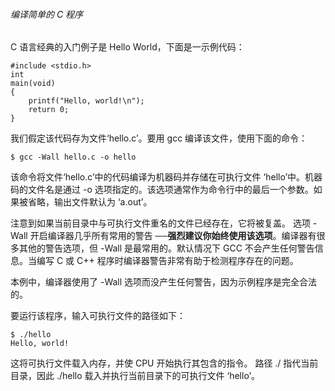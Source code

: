 ###### 编译简单的 C 程序

C 语言经典的入门例子是 Hello World，下面是一示例代码：

    #include <stdio.h>
    int
    main(void)
    {
    	printf("Hello, world!\n");
    	return 0;
    }

我们假定该代码存为文件‘hello.c’。要用 gcc 编译该文件，使用下面的命令：

    $ gcc -Wall hello.c -o hello

该命令将文件‘hello.c’中的代码编译为机器码并存储在可执行文件 ‘hello’中。机器码的文件名是通过 -o 选项指定的。该选项通常作为命令行中的最后一个参数。如果被省略，输出文件默认为 ‘a.out’。

注意到如果当前目录中与可执行文件重名的文件已经存在，它将被复盖。
选项 -Wall 开启编译器几乎所有常用的警告 ──**强烈建议你始终使用该选项**。编译器有很多其他的警告选项，但 -Wall 是最常用的。默认情况下 GCC 不会产生任何警告信息。当编写 C 或 C++ 程序时编译器警告非常有助于检测程序存在的问题。

本例中，编译器使用了 -Wall 选项而没产生任何警告，因为示例程序是完全合法的。

要运行该程序，输入可执行文件的路径如下：

    $ ./hello
    Hello, world!

这将可执行文件载入内存，并使 CPU 开始执行其包含的指令。 路径 ./ 指代当前目录，因此 ./hello 载入并执行当前目录下的可执行文件 ‘hello’。

